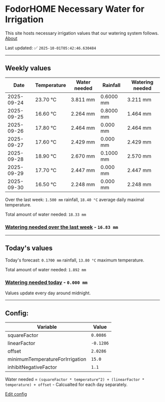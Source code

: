 # FodorHOME Necessary Water for Irrigation

This site hosts necessary irrigation values that our watering system follows. [About](https://github.com/redyau/irrigation)

Last updated: ✅ `2025-10-01T05:42:46.630484`

---

## Weekly values

| Date | Temperature | Water needed | Rainfall | Watering needed |
|-----|-----|-----|-----|-----|
| 2025-09-24 | 23.70 °C | 3.811 mm | 0.6000 mm | 3.211 mm |
| 2025-09-25 | 16.60 °C | 2.264 mm | 0.8000 mm | 1.464 mm |
| 2025-09-26 | 17.80 °C | 2.464 mm | 0.000 mm | 2.464 mm |
| 2025-09-27 | 17.60 °C | 2.429 mm | 0.000 mm | 2.429 mm |
| 2025-09-28 | 18.90 °C | 2.670 mm | 0.1000 mm | 2.570 mm |
| 2025-09-29 | 17.70 °C | 2.447 mm | 0.000 mm | 2.447 mm |
| 2025-09-30 | 16.50 °C | 2.248 mm | 0.000 mm | 2.248 mm |


Over the last week: `1.500 mm` rainfall, `18.40 °C` average daily maximal temperature.

Total amount of water needed: `18.33 mm`

### [Watering needed over the last week](lastweek.txt) - `16.83 mm`

---

## Today's values

Today's forecast: `0.1700 mm` rainfall, `13.80 °C` maximum temperature.

Total amount of water needed: `1.892 mm`

### [Watering needed today](today.txt) - `0.000 mm`

Values update every day around midnight.

---

## Config:

| Variable | Value |
|-----|-----|
| squareFactor | `0.0086` |
| linearFactor | `-0.1286` |
| offset | `2.0286` |
| minimumTemperatureForIrrigation | `15.0` |
| inhibitNegativeFactor | `1.1` |

Water needed = `(squareFactor * temperature^2) + (linearFactor * temperature) + offset` - Calcualted for each day separately.

[Edit config](https://github.com/RedyAu/irrigation/edit/main/config.json)
